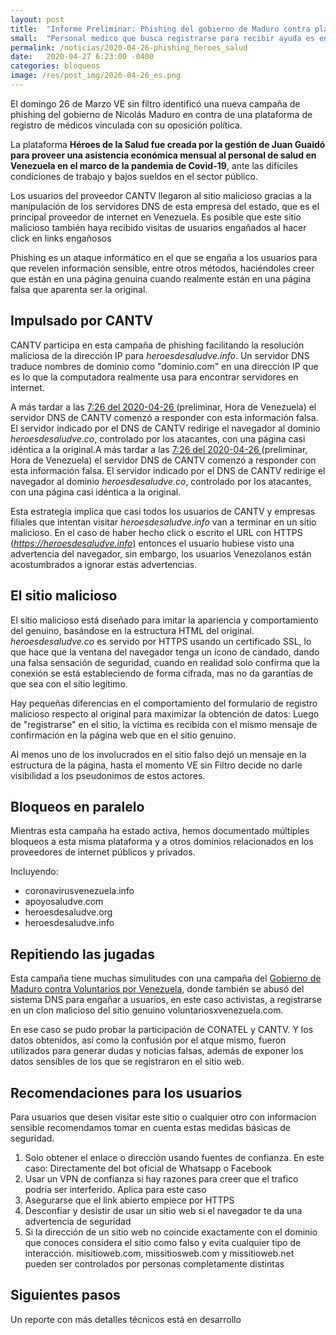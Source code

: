 ```yaml
---
layout: post
title:  "Informe Preliminar: Phishing del gobierno de Maduro contra plataforma Héroes de la Salud"
small:  "Personal medico que busca registrarse para recibir ayuda es engañado por gobierno de Maduro. Mientras la página clonada y censurada"
permalink: /noticias/2020-04-26-phishing_heroes_salud 
date:   2020-04-27 6:23:00 -0400
categories: bloqueos
image: /res/post_img/2020-04-26_es.png
---
```


El domingo 26 de Marzo VE sin filtro identificó una nueva campaña de phishing del gobierno de Nicolás Maduro en contra de una plataforma de registro de médicos vinculada con su oposición política.

La plataforma **Héroes de la Salud fue creada por la gestión de Juan Guaidó para proveer una asistencia económica mensual al personal de salud en Venezuela en el marco de la pandemia de Covid-19**, ante las difíciles condiciones de trabajo y bajos sueldos en el sector público.

Los usuarios del proveedor CANTV llegaron al sitio malicioso gracias a la manipulación de los servidores DNS de esta empresa del estado, que es el principal proveedor de internet en Venezuela. Es posible que este sitio malicioso también haya recibido visitas de usuarios engañados al hacer click en links engañosos

Phishing es un ataque informático en el que se engaña a los usuarios para que revelen información sensible, entre otros métodos, haciéndoles creer que están en una página genuina cuando realmente están en una página falsa que aparenta ser la original.

## Impulsado por CANTV

CANTV participa en esta campaña de phishing facilitando la resolución maliciosa de la dirección IP para *heroesdesaludve.info*. Un servidor DNS traduce nombres de dominio como "dominio.com" en una dirección IP que es lo que la computadora realmente usa para encontrar servidores en internet.

A más tardar a las [7:26 del 2020-04-26 ](https://explorer.ooni.org/measurement/20200426T232636Z_AS8048_HIAA1QxJZaxc2Ux2wPoDzaU7yRrBy8XGDRv7cStOYqAQB19zyb?input=https%3A%2F%2Fheroesdesaludve.info%2F)(preliminar, Hora de Venezuela) el servidor DNS de CANTV comenzó a responder con esta información falsa. El servidor indicado por el DNS de CANTV redirige el navegador al dominio *heroesdesaludve.co*, controlado por los atacantes, con una página casi idéntica a la original.A más tardar a las [7:26 del 2020-04-26 ](https://)(preliminar, Hora de Venezuela) el servidor DNS de CANTV comenzó a responder con esta información falsa. El servidor indicado por el DNS de CANTV redirige el navegador al dominio *heroesdesaludve.co*, controlado por los atacantes, con una página casi idéntica a la original.

Esta estrategia implica que casi todos los usuarios de CANTV y empresas filiales que intentan visitar *heroesdesaludve.info* van a terminar en un sitio malicioso. En el caso de haber hecho click o escrito el URL con HTTPS (*https://heroesdesaludve.info*) entonces el usuario hubiese visto una advertencia del navegador, sin embargo, los usuarios Venezolanos están acostumbrados a ignorar estas advertencias.


## El sitio malicioso 

El sitio malicioso está diseñado para imitar la apariencia y comportamiento del genuino, basándose en la estructura HTML del original. *heroesdesaludve.co* es servido por HTTPS usando un certificado SSL, lo que hace que la ventana del navegador tenga un ícono de candado, dando una falsa sensación de seguridad, cuando en realidad solo confirma que la conexión se está estableciendo de forma cifrada, mas no da garantías de que sea con el sitio legítimo.

Hay pequeñas diferencias en el comportamiento del formulario de registro malicioso respecto al original para maximizar la obtención de datos: Luego de "registrarse" en el sitio, la víctima es recibida con el mismo mensaje de confirmación en la página web que en el sitio genuino.

Al menos uno de los involucrados en el sitio falso dejó un mensaje en la estructura de la página, hasta el momento VE sin Filtro decide no darle visibilidad a los pseudonimos de estos actores.

## Bloqueos en paralelo

Mientras esta campaña ha estado activa, hemos documentado múltiples bloqueos a esta misma plataforma y a otros dominios relacionados en los proveedores de internet públicos y privados.

Incluyendo:
- coronavirusvenezuela.info
- apoyosaludve.com
- heroesdesaludve.org
- heroesdesaludve.info

## Repitiendo las jugadas

Esta campaña tiene muchas simulitudes con una campaña del [Gobierno de Maduro contra Voluntarios por Venezuela](https://vesinfiltro.com/noticias/Phishing_impulsado_por_gobierno_de_Venezuela/), donde también se abusó del sistema DNS para engañar a usuarios, en este caso activistas, a registrarse en un clon malicioso del sitio genuino voluntariosxvenezuela.com.

En ese caso se pudo probar la participación de CONATEL y CANTV. Y los datos obtenidos, así como la confusión por el atque mismo, fueron utilizados para generar dudas y noticias falsas, además de exponer los datos sensibles de los que se registraron en el sitio web.

## Recomendaciones para los usuarios

Para usuarios que desen visitar este sitio o cualquier otro con informacion sensible recomendamos tomar en cuenta estas medidas básicas de seguridad.

1. Solo obtener el enlace o dirección usando fuentes de confianza. 
 En este caso: Directamente del bot oficial de Whatsapp o Facebook
1. Usar un VPN de confianza si hay razones para creer que el trafico podría ser interferido. Aplica para este caso
1. Asegurarse que el link abierto empiece por HTTPS
1. Desconfiar y desistir de usar un sitio web si el navegador te da una advertencia de seguridad
1. Si la dirección de un sitio web no coincide exactamente con el dominio que conoces considera el sitio como falso y evita cualquier tipo de interacción.
misitioweb.com, missitiosweb.com y  missitioweb.net pueden ser controlados por personas completamente distintas


## Siguientes pasos

Un reporte con más detalles técnicos está en desarrollo


<!--stackedit_data:
eyJoaXN0b3J5IjpbMTEzNjE5NDMxNl19
-->